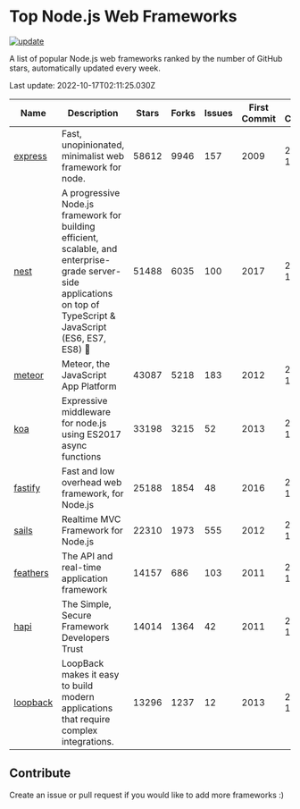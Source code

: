 # Top Node.js Web Frameworks

[![update](https://github.com/sunnysid3up/nodejs-web-frameworks/actions/workflows/update.yml/badge.svg)](https://github.com/sunnysid3up/nodejs-web-frameworks/actions/workflows/update.yml)

A list of popular Node.js web frameworks ranked by the number of GitHub stars, automatically updated every week.

Last update: 2022-10-17T02:11:25.030Z

| Name          | Description          | Stars                     | Forks          | Issues               | First Commit        | Last Commit         | Language          |
|---------------|----------------------|---------------------------|----------------|----------------------|---------------------|---------------------|-------------------|
| [express](https://github.com/expressjs/express) | Fast, unopinionated, minimalist web framework for node. | 58612 | 9946 | 157 | 2009 | 2022-10-16 | JS |
| [nest](https://github.com/nestjs/nest) | A progressive Node.js framework for building efficient, scalable, and enterprise-grade server-side applications on top of TypeScript & JavaScript (ES6, ES7, ES8) 🚀 | 51488 | 6035 | 100 | 2017 | 2022-10-17 | TS |
| [meteor](https://github.com/meteor/meteor) | Meteor, the JavaScript App Platform | 43087 | 5218 | 183 | 2012 | 2022-10-16 | JS |
| [koa](https://github.com/koajs/koa) | Expressive middleware for node.js using ES2017 async functions | 33198 | 3215 | 52 | 2013 | 2022-10-16 | JS |
| [fastify](https://github.com/fastify/fastify) | Fast and low overhead web framework, for Node.js | 25188 | 1854 | 48 | 2016 | 2022-10-17 | JS |
| [sails](https://github.com/balderdashy/sails) | Realtime MVC Framework for Node.js | 22310 | 1973 | 555 | 2012 | 2022-10-16 | JS |
| [feathers](https://github.com/feathersjs/feathers) | The API and real-time application framework | 14157 | 686 | 103 | 2011 | 2022-10-16 | TS |
| [hapi](https://github.com/hapijs/hapi) | The Simple, Secure Framework Developers Trust | 14014 | 1364 | 42 | 2011 | 2022-10-16 | JS |
| [loopback](https://github.com/strongloop/loopback) | LoopBack makes it easy to build modern applications that require complex integrations. | 13296 | 1237 | 12 | 2013 | 2022-10-14 | JS |

## Contribute 

Create an issue or pull request if you would like to add more frameworks :)